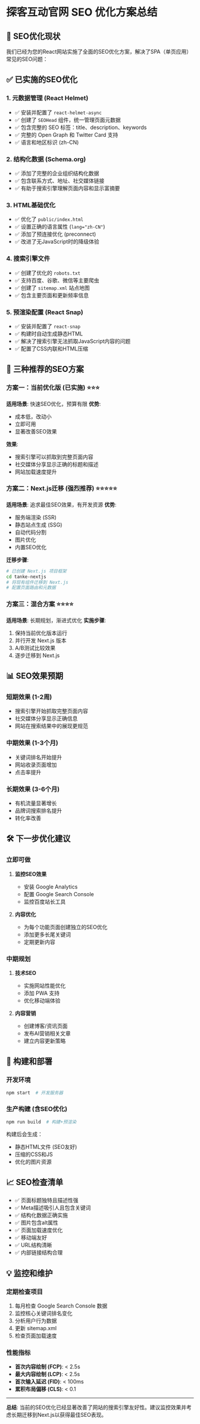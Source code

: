 # 探客互动官网 SEO 优化方案总结

## 🎯 SEO优化现状

我们已经为您的React网站实施了全面的SEO优化方案，解决了SPA（单页应用）常见的SEO问题：

## ✅ 已实施的SEO优化

### 1. **元数据管理 (React Helmet)**
- ✅ 安装并配置了 `react-helmet-async`
- ✅ 创建了 `SEOHead` 组件，统一管理页面元数据
- ✅ 包含完整的 SEO 标签：title、description、keywords
- ✅ 完整的 Open Graph 和 Twitter Card 支持
- ✅ 语言和地区标识 (zh-CN)

### 2. **结构化数据 (Schema.org)**
- ✅ 添加了完整的企业组织结构化数据
- ✅ 包含联系方式、地址、社交媒体链接
- ✅ 有助于搜索引擎理解页面内容和显示富摘要

### 3. **HTML基础优化**
- ✅ 优化了 `public/index.html`
- ✅ 设置正确的语言属性 (`lang="zh-CN"`)
- ✅ 添加了预连接优化 (preconnect)
- ✅ 改进了无JavaScript时的降级体验

### 4. **搜索引擎文件**
- ✅ 创建了优化的 `robots.txt`
- ✅ 支持百度、谷歌、微信等主要爬虫
- ✅ 创建了 `sitemap.xml` 站点地图
- ✅ 包含主要页面和更新频率信息

### 5. **预渲染配置 (React Snap)**
- ✅ 安装并配置了 `react-snap`
- ✅ 构建时自动生成静态HTML
- ✅ 解决了搜索引擎无法抓取JavaScript内容的问题
- ✅ 配置了CSS内联和HTML压缩

## 🚀 三种推荐的SEO方案

### 方案一：当前优化版 (已实施) ⭐⭐⭐
**适用场景**: 快速SEO优化，预算有限
**优势**: 
- 成本低，改动小
- 立即可用
- 显著改善SEO效果

**效果**: 
- 搜索引擎可以抓取到完整页面内容
- 社交媒体分享显示正确的标题和描述
- 网站加载速度提升

### 方案二：Next.js迁移 (强烈推荐) ⭐⭐⭐⭐⭐
**适用场景**: 追求最佳SEO效果，有开发资源
**优势**:
- 服务端渲染 (SSR)
- 静态站点生成 (SSG)
- 自动代码分割
- 图片优化
- 内置SEO优化

**迁移步骤**:
```bash
# 已创建 Next.js 项目框架
cd tanke-nextjs
# 将现有组件迁移到 Next.js
# 配置页面路由和元数据
```

### 方案三：混合方案 ⭐⭐⭐⭐
**适用场景**: 长期规划，渐进式优化
**实施步骤**:
1. 保持当前优化版本运行
2. 并行开发 Next.js 版本
3. A/B测试比较效果
4. 逐步迁移到 Next.js

## 📊 SEO效果预期

### 短期效果 (1-2周)
- 搜索引擎开始抓取完整页面内容
- 社交媒体分享显示正确信息
- 网站在搜索结果中的展现更规范

### 中期效果 (1-3个月)
- 关键词排名开始提升
- 网站收录页面增加
- 点击率提升

### 长期效果 (3-6个月)
- 有机流量显著增长
- 品牌词搜索排名提升
- 转化率改善

## 🛠 下一步优化建议

### 立即可做
1. **监控SEO效果**
   - 安装 Google Analytics
   - 配置 Google Search Console
   - 监控百度站长工具

2. **内容优化**
   - 为每个功能页面创建独立的SEO优化
   - 添加更多长尾关键词
   - 定期更新内容

### 中期规划
1. **技术SEO**
   - 实施网站性能优化
   - 添加 PWA 支持
   - 优化移动端体验

2. **内容营销**
   - 创建博客/资讯页面
   - 发布AI营销相关文章
   - 建立内容更新策略

## 🔧 构建和部署

### 开发环境
```bash
npm start  # 开发服务器
```

### 生产构建 (含SEO优化)
```bash
npm run build  # 构建+预渲染
```

构建后会生成：
- 静态HTML文件 (SEO友好)
- 压缩的CSS和JS
- 优化的图片资源

## 📈 SEO检查清单

- ✅ 页面标题独特且描述性强
- ✅ Meta描述吸引人且包含关键词
- ✅ 结构化数据正确实施
- ✅ 图片包含alt属性
- ✅ 页面加载速度优化
- ✅ 移动端友好
- ✅ URL结构清晰
- ✅ 内部链接结构合理

## 💡 监控和维护

### 定期检查项目
1. 每月检查 Google Search Console 数据
2. 监控核心关键词排名变化
3. 分析用户行为数据
4. 更新 sitemap.xml
5. 检查页面加载速度

### 性能指标
- **首次内容绘制 (FCP)**: < 2.5s
- **最大内容绘制 (LCP)**: < 2.5s
- **首次输入延迟 (FID)**: < 100ms
- **累积布局偏移 (CLS)**: < 0.1

---

**总结**: 当前的SEO优化已经显著改善了网站的搜索引擎友好性。建议监控效果并考虑长期迁移到Next.js以获得最佳SEO表现。 